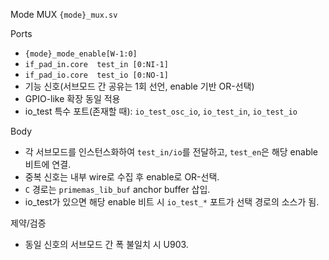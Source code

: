 Mode MUX `{mode}_mux.sv`

Ports
- `{mode}_mode_enable[W-1:0]`
- `if_pad_in.core  test_in [0:NI-1]`
- `if_pad_io.core  test_io [0:NO-1]`
- 기능 신호(서브모드 간 공유는 1회 선언, enable 기반 OR-선택)
- GPIO-like 확장 동일 적용
- io_test 특수 포트(존재할 때): `io_test_osc_io`, `io_test_in`, `io_test_io`

Body
- 각 서브모드를 인스턴스화하여 `test_in/io`를 전달하고, `test_en`은 해당 enable 비트에 연결.
- 중복 신호는 내부 wire로 수집 후 enable로 OR-선택.
- `C` 경로는 `primemas_lib_buf` anchor buffer 삽입.
- io_test가 있으면 해당 enable 비트 시 `io_test_*` 포트가 선택 경로의 소스가 됨.

제약/검증
- 동일 신호의 서브모드 간 폭 불일치 시 U903.

